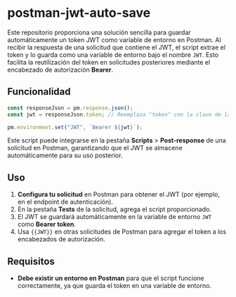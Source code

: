 # postman-jwt-auto-save

Este repositorio proporciona una solución sencilla para guardar automáticamente un token JWT como variable de entorno en Postman. Al recibir la respuesta de una solicitud que contiene el JWT, el script extrae el token y lo guarda como una variable de entorno bajo el nombre `JWT`. Esto facilita la reutilización del token en solicitudes posteriores mediante el encabezado de autorización **Bearer**.

## Funcionalidad

```javascript
const responseJson = pm.response.json();
const jwt = responseJson.token; // Reemplaza "token" con la clave de la respuesta que contiene el JWT

pm.environment.set("JWT", `Bearer ${jwt}`);
```

Este script puede integrarse en la pestaña **Scripts** > **Post-response** de una solicitud en Postman, garantizando que el JWT se almacene automáticamente para su uso posterior.

## Uso

1. **Configura tu solicitud** en Postman para obtener el JWT (por ejemplo, en el endpoint de autenticación).
2. En la pestaña **Tests** de la solicitud, agrega el script proporcionado.
3. El JWT se guardará automáticamente en la variable de entorno `JWT` como **Bearer token**.
4. Usa `{{JWT}}` en otras solicitudes de Postman para agregar el token a los encabezados de autorización.

## Requisitos

- **Debe existir un entorno en Postman** para que el script funcione correctamente, ya que guarda el token en una variable de entorno.